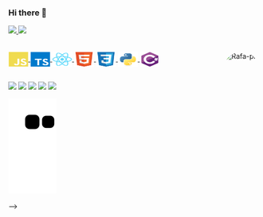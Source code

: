 ### Hi there 👋

<!--
**cleck99/cleck99** is a ✨ _special_ ✨ repository because its `README.md` (this file) appears on your GitHub profile.

Here are some ideas to get you started:

- 🔭 I’m currently working on ...
- 🌱 I’m currently learning ...
- 👯 I’m looking to collaborate on ...
- 🤔 I’m looking for help with ...
- 💬 Ask me about ...
- 📫 How to reach me: ...
- 😄 Pronouns: ...
- ⚡ Fun fact: ...
-->
 <a href="https://github.com/cleck99">
  <img height="180em" src="https://github-readme-stats.vercel.app/api?username=cleck99&show_icons=true&theme=dark&include_all_commits=true&count_private=true"/>
  <img height="180em" src="https://github-readme-stats.vercel.app/api/top-langs/?username=cleck99&layout=compact&langs_count=7&theme=dark"/>
</div>
<div style="display: inline_block"><br><div style="display: inline_block"><br>
  <img align="center" alt="Rafa-Js" height="30" width="40" src="https://raw.githubusercontent.com/devicons/devicon/master/icons/javascript/javascript-plain.svg">
  <img align="center" alt="Rafa-Ts" height="30" width="40" src="https://raw.githubusercontent.com/devicons/devicon/master/icons/typescript/typescript-plain.svg">
  <img align="center" alt="Rafa-React" height="30" width="40" src="https://raw.githubusercontent.com/devicons/devicon/master/icons/react/react-original.svg">
  <img align="center" alt="Rafa-HTML" height="30" width="40" src="https://raw.githubusercontent.com/devicons/devicon/master/icons/html5/html5-original.svg">
  <img align="center" alt="Rafa-CSS" height="30" width="40" src="https://raw.githubusercontent.com/devicons/devicon/master/icons/css3/css3-original.svg">
  <img align="center" alt="Rafa-Python" height="30" width="40" src="https://raw.githubusercontent.com/devicons/devicon/master/icons/python/python-original.svg">
  <img align="center" alt="Rafa-Csharp" height="30" width="40" src="https://raw.githubusercontent.com/devicons/devicon/master/icons/csharp/csharp-original.svg">
  <img align="right" alt="Rafa-pic" height="150" style="border-radius:50px;" src="https://lh3.googleusercontent.com/F7exLFh2-bVhzJThbNsN-3RIHAg5PPSodoZryzNgki5GK-mQ0xs6vOlHUlllNe2SnDXHqzcglsVMWAeCAdjYr2jsWGtmCD6OmDPBRU9XXg-aFWizFgfcNn_3Mv2JU11u03z5mrmksqN85wAa5FAd1IBrA6-8Yrf1Bs12Grtc4N4HGxVwIMK8SFnAE5NypJSzPznQJ2xDDp7z9JIf_S2SjQILU2kcrWhlr8mt_Cfk7KqqixsfnhWHFaX8jBrtULcFkw3akoEGI2VAHJvwgJdUvPA6eqm4NYJeJvwS0Ej6RZgh4yhznMqsj5tbSKq7ycOdxqzSyxwmYdpyHg_mJa6tX_LwZgnWi4LGm3tw4cEtBpnU_j2-93FlylLLn8yOKAYNcNu4la9-FYjt5RWW59qRH-M2VKVnNyKwzM4KTJA9CG3v6NKevAivxRiYn1Q8c11a45Yhz9V7xCj_xiKexHJ8udUiJ_65zktjcFYteAoLctKYVJqpUvti1Zmp0OifnSMw_nG2yU7VYndSw7aHzHtOzBva-rRr4-Vx9i6m17-dnO8k9x6u0ET2AcXGszoVe67s7AusdJmd7JSLy7AFCFIFkt-A_JRflE-m69GKWYXN6VMRVKewPCWuwOjUk6gaBkk-OgwT2-MzzkBklomwywO8WrfZzqGYtnIpDACny0WR--zdW8D_GMHONUKvNegQGZrE6cTH0MRB6qg3KrPaFJfgLoIyM7m8bGgROrrP__BZXJsDMyhF9ZwiE1IxP6Be=w603-h526-no?authuser=0">
</div>
  
  ##
 
<div> 
  <a href="https://www.youtube.com/channel/UCar7rFLDisuHDYh-AXk5y4g"_blank"><img src="https://img.shields.io/badge/YouTube-FF0000?style=for-the-badge&logo=youtube&logoColor=white" target="_blank"></a>
  <a href="https://www.instagram.com/cleck99/"><img src="https://img.shields.io/badge/-Instagram-%23E4405F?style=for-the-badge&logo=instagram&logoColor=white" target="_blank"></a>
 <a href="https://www.instagram.com/p/CVEFC8XvTVF/?utm_source=ig_web_copy_link" target="_blank"><img src="https://img.shields.io/badge/Discord-7289DA?style=for-the-badge&logo=discord&logoColor=white" target="_blank"></a> 
  <a href = "mailto:contatorafaballerini@gmail.com"><img src="https://img.shields.io/badge/-Gmail-%23333?style=for-the-badge&logo=gmail&logoColor=white" target="_blank"></a>
  <a href="https://www.linkedin.com/in/francleiton-vieira-costa-135468224/?midToken=AQFuT2MsFUICgA&midSig=2sJElR7EDPnW41&trk=eml-email_job_alert_digest_01-header-48-profile&trkEmail=eml-email_job_alert_digest_01-header-48-profile-null-fmgat5%7Ekxy6wmh4%7Ekp-null-neptune%2Fprofile%7Evanity%2Eview" target="_blank"><img src="https://img.shields.io/badge/-LinkedIn-%230077B5?style=for-the-badge&logo=linkedin&logoColor=white" target="_blank"></a> 

 
  ![Snake animation](https://github.com/rafaballerini/rafaballerini/blob/output/github-contribution-grid-snake.svg)
 
</div>

-->
